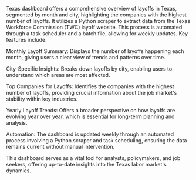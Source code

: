  Texas dashboard offers a comprehensive overview of layoffs in Texas, segmented by month and city, highlighting the companies with the highest number of layoffs. It utilizes a Python scraper to extract data from the Texas Workforce Commission (TWC) layoff website. This process is automated through a task scheduler and a batch file, allowing for weekly updates. Key features include:

Monthly Layoff Summary: Displays the number of layoffs happening each month, giving users a clear view of trends and patterns over time.

City-Specific Insights: Breaks down layoffs by city, enabling users to understand which areas are most affected.

Top Companies for Layoffs: Identifies the companies with the highest number of layoffs, providing crucial information about the job market's stability within key industries.

Yearly Layoff Trends: Offers a broader perspective on how layoffs are evolving year over year, which is essential for long-term planning and analysis.

Automation: The dashboard is updated weekly through an automated process involving a Python scraper and task scheduling, ensuring the data remains current without manual intervention.

This dashboard serves as a vital tool for analysts, policymakers, and job seekers, offering up-to-date insights into the Texas labor market's dynamics.
